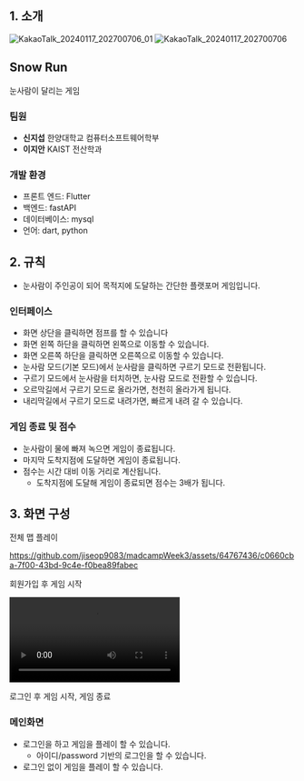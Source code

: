 ## 1. 소개
![KakaoTalk_20240117_202700706_01](https://github.com/jiseop9083/madcampWeek3/assets/64767436/358f94ab-4052-4e74-a003-6c389f1801b4)
![KakaoTalk_20240117_202700706](https://github.com/jiseop9083/madcampWeek3/assets/64767436/3a643263-9a4e-47d1-b32f-6e5a0085be4f)

## Snow Run
눈사람이 달리는 게임

</aside>

### 팀원

- **신지섭** 한양대학교 컴퓨터소프트웨어학부
- **이지안** KAIST 전산학과

### 개발 환경

- 프론트 엔드: Flutter
- 백엔드: fastAPI
- 데이터베이스: mysql
- 언어: dart, python


## 2. 규칙

- 눈사람이 주인공이 되어 목적지에 도달하는 간단한 플랫포머 게임입니다.

### 인터페이스

- 화면 상단을 클릭하면 점프를 할 수 있습니다
- 화면 왼쪽 하단을 클릭하면 왼쪽으로 이동할 수 있습니다.
- 화면 오른쪽 하단을 클릭하면 오른쪽으로 이동할 수 있습니다.
- 눈사람 모드(기본 모드)에서 눈사람을 클릭하면 구르기 모드로 전환됩니다.
- 구르기 모드에서 눈사람을 터치하면, 눈사람 모드로 전환할 수 있습니다.
- 오르막길에서 구르기 모드로 올라가면, 천천히 올라가게 됩니다.
- 내리막길에서 구르기 모드로 내려가면, 빠르게 내려 갈 수 있습니다.

### 게임 종료 및 점수

- 눈사람이 물에 빠져 녹으면 게임이 종료됩니다.
- 마지막 도착지점에 도달하면 게임이 종료됩니다.
- 점수는 시간 대비 이동 거리로 계산됩니다.
    - 도착지점에 도달해 게임이 종료되면 점수는 3배가 됩니다.

## 3. 화면 구성


전체 맵 플레이



https://github.com/jiseop9083/madcampWeek3/assets/64767436/c0660cba-7f00-43bd-9c4e-f0bea89fabec


회원가입 후 게임 시작

![로그인 후 게임 시작, 게임 종료](https://prod-files-secure.s3.us-west-2.amazonaws.com/f6cb388f-3934-47d6-9928-26d2e10eb0fc/c37f1f6f-e0dd-4eb8-88dc-9a34df647612/Screen_Recording_20240117_195856.mp4)

로그인 후 게임 시작, 게임 종료
### 메인화면

- 로그인을 하고 게임을 플레이 할 수 있습니다.
    - 아이디/password 기반의 로그인을 할 수 있습니다.
- 로그인 없이 게임을 플레이 할 수 있습니다.
